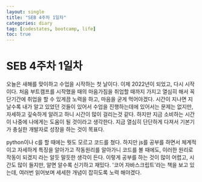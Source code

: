 ```yaml
---
layout: single
title: "SEB 4주차 1일차"
categories: diary
tag: [codestates, bootcamp, life]
toc: true
---
```


# SEB 4주차 1일차

오늘은 새해를 맞이하고 수업을 시작하는 첫 날이다. 이제 2022년이 되었고, 다시 시작이다. 처음 부트캠프를 시작했을 때의 마음가짐을
취업할 때까지 가지고 열심히 해서 꼭 단기간에 취업을 할 수 있게끔 노력을 하고, 마음을 굳게 먹어야겠다. 시간이 지나면 지날수록 내가 알고 있었던 것들이 있어서 수업을 진행하는데에 있어서는 문제는 없지만, 자세하고 깊숙하게 알려고 하니 시간이 많이 걸리는것 같다. 하지만 지금 소비하는 시간이 나중에 나에게는 도움이 될 것이라고 생각한다. 지금 열심히 단단하게 다져서 기본기가 충실한 개발자로 성장을 하는 것이 목표다.

python이나 c를 할 때에는 뭣도 모르고 코드를 쳤다. 하지만 js를 공부를 하면서 체계적이고 자세하게 특징을 알아가고 작동원리를 알아가니 코드를 볼 때에도, 이러한 원리로 작동이 되겠지 라는 알듯 말듯한 생각이 든다. 이렇게 공부를 하는 것이 많이 어렵고, 시간도 많이 들지만, 알면 알수록 신기하고 재밌다. '코어 자바스크립트'라는 책을 보고 있는데, 여러번 읽어보며 세세한 개념이 잡히도록 노력 해야겠다.
